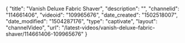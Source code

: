 {
    "title": "Vanish Deluxe Fabric Shaver",
    "description": "",
    "channelid": "114661406",
    "videoid": "109965676",
    "date_created": "1502518007",
    "date_modified": "1504287176",
    "type": "captivate",
    "layout": "channelVideo",
    "url": "\/latest-videos\/vanish-deluxe-fabric-shaver\/114661406-109965676"
}
